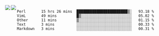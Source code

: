 <a href="https://github.com/anuraghazra/github-readme-stats">
  <img align="left" src="https://github-readme-stats.vercel.app/api?username=kfly8&count_private=true&show_icons=true&theme=calm" />
</a>
<a href="https://github.com/anuraghazra/github-readme-stats">
  <img align="left" src="https://github-readme-stats.vercel.app/api/top-langs/?username=kfly8&theme=calm&hide=HTML&exclude_repo=is3q-cr" />
</a>

<!--START_SECTION:waka-->
```text
Perl       15 hrs 26 mins  ███████████████████████▒░   93.18 % 
VimL       49 mins         █▒░░░░░░░░░░░░░░░░░░░░░░░   05.02 % 
Other      11 mins         ▒░░░░░░░░░░░░░░░░░░░░░░░░   01.15 % 
Text       3 mins          ░░░░░░░░░░░░░░░░░░░░░░░░░   00.33 % 
Markdown   3 mins          ░░░░░░░░░░░░░░░░░░░░░░░░░   00.31 % 
```
<!--END_SECTION:waka-->
